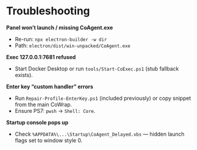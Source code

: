 # Troubleshooting

**Panel won’t launch / missing CoAgent.exe**
- Re-run: `npx electron-builder -w dir`
- Path: `electron/dist/win-unpacked/CoAgent.exe`

**Exec 127.0.0.1:7681 refused**
- Start Docker Desktop or run `tools/Start-CoExec.ps1` (stub fallback exists).

**Enter key “custom handler” errors**
- Run `Repair-Profile-EnterKey.ps1` (included previously) or copy snippet from the main CoWrap.
- Ensure PS7: `pwsh` → `Shell: Core`.

**Startup console pops up**
- Check `%APPDATA%\...\Startup\CoAgent_Delayed.vbs` — hidden launch flags set to window style 0.
